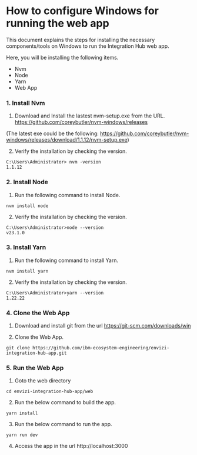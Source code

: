 # How to configure Windows for running the web app

This document explains the steps for installing the necessary components/tools on Windows to run the Integration Hub web app.

Here, you will be installing the following items.
- Nvm
- Node
- Yarn
- Web App

### 1. Install Nvm

1. Download and Install the lastest nvm-setup.exe from the URL. https://github.com/coreybutler/nvm-windows/releases

(The latest exe could be the following: 
https://github.com/coreybutler/nvm-windows/releases/download/1.1.12/nvm-setup.exe)


2. Verify the installation by checking the version.

```
C:\Users\Administrator> nvm -version
1.1.12
```

### 2. Install Node

1. Run the following command to install Node.

```
nvm install node
```

2. Verify the installation by checking the version.

```
C:\Users\Administrator>node --version
v23.1.0
```

### 3. Install Yarn

1. Run the following command to install Yarn.

```
nvm install yarn
```

2. Verify the installation by checking the version.

```
C:\Users\Administrator>yarn --version
1.22.22
```

### 4. Clone the Web App

1. Download and install git from the url https://git-scm.com/downloads/win

2. Clone the Web App.

```
git clone https://github.com/ibm-ecosystem-engineering/envizi-integration-hub-app.git
```

### 5. Run the Web App

1. Goto the web directory

```
cd envizi-integration-hub-app/web
```

2. Run the below command to build the app.

```
yarn install
```

3. Run the below command to run the app.

```
yarn run dev
```

4. Access the app in the url http://localhost:3000